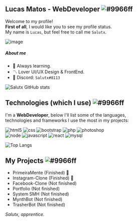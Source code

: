 ##  Lucas Matos - WebDeveloper ![#9966ff](https://via.placeholder.com/10/9966ff/ffffff?text=+) 

Welcome to my profile! 
<br>**First of all**, I would like you to see my profile status.
<br>My name is `Lucas`, but feel free to call me `Salutx`.
<br>

![image](https://img.shields.io/badge/Profile-100000?style=for-the-badge&logo=github&logoColor=9966ff)

##### About me
- :trident: Always learning.
- :part_alternation_mark: Lover UI/UX Design & FrontEnd.
- :large_orange_diamond: Discord: `Salutx#8113`

![Salutx GitHub stats](https://github-readme-stats.vercel.app/api?username=Salutx&show_icons=true&hide_border=true&title_color=9966ff&theme=tokyonight)

## Technologies (which I use) ![#9966ff](https://via.placeholder.com/10/9966ff/ffffff?text=+) 

I'm a **WebDeveloper**, below I'll list some of the languages, <br>technologies and frameworks I use the most in my projects:

![html5](https://img.shields.io/badge/HTML5-9966ff?style=for-the-badge&logo=html5&logoColor=white) 
![css](https://img.shields.io/badge/CSS3-9966ff?style=for-the-badge&logo=css3&logoColor=white) 
![bootstrap](https://img.shields.io/badge/Bootstrap-9966ff?style=for-the-badge&logo=bootstrap&logoColor=white)
![php](https://img.shields.io/badge/PHP-9966ff?style=for-the-badge&logo=php&logoColor=white)
![photoshop](https://img.shields.io/badge/Adobe%20Photoshop-9966ff?style=for-the-badge&logo=Adobe%20Photoshop&logoColor=white)<br>
![node](https://img.shields.io/badge/Node.js-00000F?style=for-the-badge&logo=node.js&logoColor=9966ff)
![javascript](https://img.shields.io/badge/JavaScript-00000F?style=for-the-badge&logo=javascript&logoColor=9966ff)
![react](https://img.shields.io/badge/React-00000F?style=for-the-badge&logo=react&logoColor=9966ff)
![mysql](https://img.shields.io/badge/MySQL-00000F?style=for-the-badge&logo=mysql&logoColor=9966ff)

![Top Langs](https://github-readme-stats.vercel.app/api/top-langs/?username=salutx&layout=compact&hide_border=true&title_color=9966ff&theme=tokyonight)

## My Projects ![#9966ff](https://via.placeholder.com/10/9966ff/ffffff?text=+) 
- PrimeiraMente (Finished) :space_invader:
- Instagram-Clone (Finished) :space_invader:
- Facebook-Clone (Not finished)
- Portfolio (Not finished)
- System SMH (Not finished)
- MynthBot (Not finished)
- TrasherBot (Not finished)

*Salutx, apprentice.*
